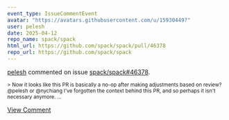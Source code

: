 ```yaml
---
event_type: IssueCommentEvent
avatar: "https://avatars.githubusercontent.com/u/15930449?"
user: pelesh
date: 2025-04-12
repo_name: spack/spack
html_url: https://github.com/spack/spack/pull/46378
repo_url: https://github.com/spack/spack
---
```


<a href='https://github.com/pelesh' target='_blank'>pelesh</a> commented on issue <a href='https://github.com/spack/spack/pull/46378' target='_blank'>spack/spack#46378</a>.

<small>> Now it looks like this PR is basically a no-op after making adjustments based on review? @pelesh or @nychiang I've forgotten the context behind this PR, and so perhaps it isn't necessary anymore....</small>

<a href='https://github.com/spack/spack/pull/46378' target='_blank'>View Comment</a>